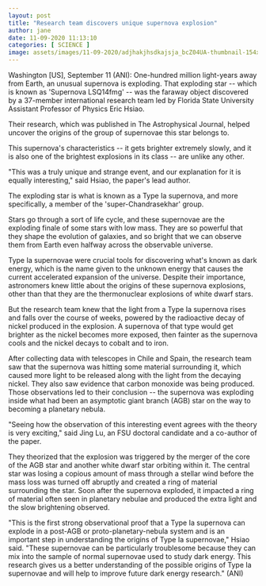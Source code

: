 ```yaml
---
layout: post
title: "Research team discovers unique supernova explosion"
author: jane 
date: 11-09-2020 11:13:10 
categories: [ SCIENCE ] 
image: assets/images/11-09-2020/adjhakjhsdkajsja_bcZ04UA-thumbnail-154x87-70.jpg
---
```

Washington [US], September 11 (ANI): One-hundred million light-years away from Earth, an unusual supernova is exploding. That exploding star -- which is known as 'Supernova LSQ14fmg' -- was the faraway object discovered by a 37-member international research team led by Florida State University Assistant Professor of Physics Eric Hsiao.

Their research, which was published in The Astrophysical Journal, helped uncover the origins of the group of supernovae this star belongs to.

This supernova's characteristics -- it gets brighter extremely slowly, and it is also one of the brightest explosions in its class -- are unlike any other.

"This was a truly unique and strange event, and our explanation for it is equally interesting," said Hsiao, the paper's lead author.

The exploding star is what is known as a Type Ia supernova, and more specifically, a member of the 'super-Chandrasekhar' group.

Stars go through a sort of life cycle, and these supernovae are the exploding finale of some stars with low mass. They are so powerful that they shape the evolution of galaxies, and so bright that we can observe them from Earth even halfway across the observable universe.

Type Ia supernovae were crucial tools for discovering what's known as dark energy, which is the name given to the unknown energy that causes the current accelerated expansion of the universe. Despite their importance, astronomers knew little about the origins of these supernova explosions, other than that they are the thermonuclear explosions of white dwarf stars.

But the research team knew that the light from a Type Ia supernova rises and falls over the course of weeks, powered by the radioactive decay of nickel produced in the explosion. A supernova of that type would get brighter as the nickel becomes more exposed, then fainter as the supernova cools and the nickel decays to cobalt and to iron.

After collecting data with telescopes in Chile and Spain, the research team saw that the supernova was hitting some material surrounding it, which caused more light to be released along with the light from the decaying nickel. They also saw evidence that carbon monoxide was being produced. Those observations led to their conclusion -- the supernova was exploding inside what had been an asymptotic giant branch (AGB) star on the way to becoming a planetary nebula.

"Seeing how the observation of this interesting event agrees with the theory is very exciting," said Jing Lu, an FSU doctoral candidate and a co-author of the paper.

They theorized that the explosion was triggered by the merger of the core of the AGB star and another white dwarf star orbiting within it. The central star was losing a copious amount of mass through a stellar wind before the mass loss was turned off abruptly and created a ring of material surrounding the star. Soon after the supernova exploded, it impacted a ring of material often seen in planetary nebulae and produced the extra light and the slow brightening observed.

"This is the first strong observational proof that a Type Ia supernova can explode in a post-AGB or proto-planetary-nebula system and is an important step in understanding the origins of Type Ia supernovae," Hsiao said. "These supernovae can be particularly troublesome because they can mix into the sample of normal supernovae used to study dark energy. This research gives us a better understanding of the possible origins of Type Ia supernovae and will help to improve future dark energy research." (ANI)

